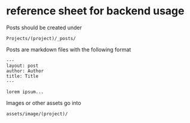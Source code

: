# reference sheet for backend usage

Posts should be created under

```Projects/(project)/_posts/```

Posts are markdown files with the following format
```
---
layout: post
author: Author
title: Title
---

lorem ipsum...
```

Images or other assets go into 

```assets/image/(project)/```